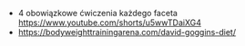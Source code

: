 - 4 obowiązkowe ćwiczenia każdego faceta https://www.youtube.com/shorts/u5wwTDaiXG4
- https://bodyweighttrainingarena.com/david-goggins-diet/
